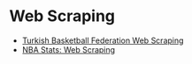 # Web Scraping
* [Turkish Basketball Federation Web Scraping](https://www.kaggle.com/code/vivovinco/turkish-basketball-federation-web-scraping)
* [NBA Stats: Web Scraping](https://www.kaggle.com/code/vivovinco/nba-stats-web-scraping)
